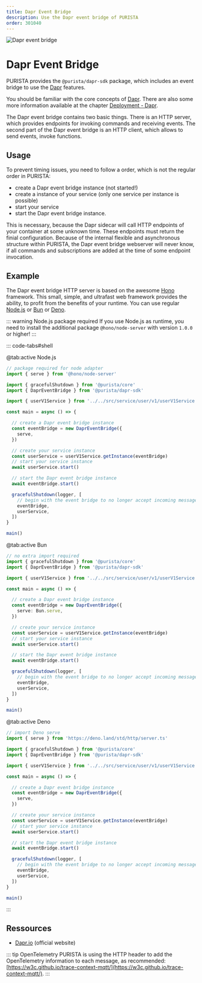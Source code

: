 ```yaml
---
title: Dapr Event Bridge
description: Use the Dapr event bridge of PURISTA
order: 301040
---
```


![Dapr event bridge](/graphic/dapr_event_bridge_header.png)

# Dapr Event Bridge

PURISTA provides the `@purista/dapr-sdk` package, which includes an event bridge to use the [Dapr](https://dapr.io) features.

You should be familiar with the core concepts of [Dapr](https://dapr.io).
There are also some more information available at the chapter [Deployment - Dapr](../../5_deploy_and_scale/microservice_style/dapr.md).

The Dapr event bridge contains two basic things.
There is an HTTP server, which provides endpoints for invoking commands and receiving events.
The second part of the Dapr event bridge is an HTTP client, which allows to send events, invoke functions.

## Usage

To prevent timing issues, you need to follow a order, which is not the regular order in PURISTA:

- create a Dapr event bridge instance (not started!)
- create a instance of your service (only one service per instance is possible)
- start your service
- start the Dapr event bridge instance.

This is necessary, because the Dapr sidecar will call HTTP endpoints of your container at some unknown time.
These endpoints must return the finial configuration.
Because of the internal flexible and asynchronous structure within PURISTA, the Dapr event bridge webserver will never know, if all commands and subscriptions are added at the time of some endpoint invocation.

## Example

The Dapr event bridge HTTP server is based on the awesome [Hono](https://hono.dev/) framework.
This small, simple, and ultrafast web framework provides the ability, to profit from the benefits of your runtime.
You can use regular [Node.js](https://nodejs.org/) or [Bun](https://bun.sh/) or [Deno](https://deno.com/runtime).

::: warning Node.js package required
If you use Node.js as runtime, you need to install the additional package `@hono/node-server` with version `1.0.0` or higher!
:::


::: code-tabs#shell

@tab:active Node.js

```typescript
// package required for node adapter
import { serve } from '@hono/node-server'

import { gracefulShutdown } from '@purista/core'
import { DaprEventBridge } from '@purista/dapr-sdk'

import { userV1Service } from '../../src/service/user/v1/userV1Service'

const main = async () => {

  // create a Dapr event bridge instance
  const eventBridge = new DaprEventBridge({
    serve,
  })

  // create your service instance
  const userService = userV1Service.getInstance(eventBridge)
  // start your service instance
  await userService.start()

  // start the Dapr event bridge instance
  await eventBridge.start()

  gracefulShutdown(logger, [
    // begin with the event bridge to no longer accept incoming messages
    eventBridge,
    userService,
  ])
}

main()

```

@tab:active Bun

```typescript
// no extra import required
import { gracefulShutdown } from '@purista/core'
import { DaprEventBridge } from '@purista/dapr-sdk'

import { userV1Service } from '../../src/service/user/v1/userV1Service'

const main = async () => {

  // create a Dapr event bridge instance
  const eventBridge = new DaprEventBridge({
    serve: Bun.serve,
  })

  // create your service instance
  const userService = userV1Service.getInstance(eventBridge)
  // start your service instance
  await userService.start()

  // start the Dapr event bridge instance
  await eventBridge.start()

  gracefulShutdown(logger, [
    // begin with the event bridge to no longer accept incoming messages
    eventBridge,
    userService,
  ])
}

main()

```

@tab:active Deno

```typescript
// import Deno serve
import { serve } from 'https://deno.land/std/http/server.ts'

import { gracefulShutdown } from '@purista/core'
import { DaprEventBridge } from '@purista/dapr-sdk'

import { userV1Service } from '../../src/service/user/v1/userV1Service'

const main = async () => {

  // create a Dapr event bridge instance
  const eventBridge = new DaprEventBridge({
    serve,
  })

  // create your service instance
  const userService = userV1Service.getInstance(eventBridge)
  // start your service instance
  await userService.start()

  // start the Dapr event bridge instance
  await eventBridge.start()

  gracefulShutdown(logger, [
    // begin with the event bridge to no longer accept incoming messages
    eventBridge,
    userService,
  ])
}

main()

```

:::

## Ressources

- [Dapr.io](https://dapr.io) (official website)

::: tip OpenTelemetry
PURISTA is using the HTTP header to add the OpenTelemetry information to each message, as recommended:
[https://w3c.github.io/trace-context-mqtt/](https://w3c.github.io/trace-context-mqtt/).
:::

